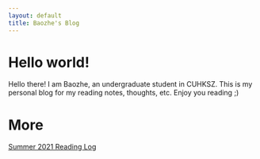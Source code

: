 ```yaml
---
layout: default
title: Baozhe's Blog
---
```


# Hello world!
Hello there! I am Baozhe, an undergraduate student in CUHKSZ. This is my personal blog for my reading notes, thoughts, etc. 
Enjoy you reading ;)
# More 
[Summer 2021 Reading Log](./summer-2021-reading-log.html)

